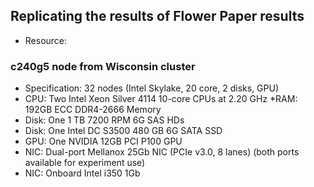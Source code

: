 ## Replicating the results of Flower Paper results

* Resource:
 ### c240g5 node from Wisconsin cluster
* Specification: 32 nodes (Intel Skylake, 20 core, 2 disks, GPU)
* CPU: Two Intel Xeon Silver 4114 10-core CPUs at 2.20 GHz
*RAM: 192GB ECC DDR4-2666 Memory
* Disk: One 1 TB 7200 RPM 6G SAS HDs
* Disk: One Intel DC S3500 480 GB 6G SATA SSD
* GPU: One NVIDIA 12GB PCI P100 GPU
* NIC: Dual-port Mellanox 25Gb NIC (PCIe v3.0, 8 lanes) (both ports available for experiment use)
* NIC: Onboard Intel i350 1Gb

